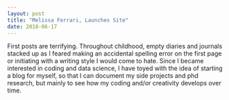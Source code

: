 ```yaml
---
layout: post
title: "Melissa Ferrari, Launches Site"
date: 2018-06-17
---
```


First posts are terrifying. Throughout childhood, empty diaries and journals stacked up as I feared making an accidental
spelling error on the first page or initiating with a writing style I would come to hate.  Since I became interested in 
coding and data science, I have toyed with the idea of starting a blog for myself, so that I can document my side projects
and phd research, but mainly to see how my coding and/or creativity develops over time.
